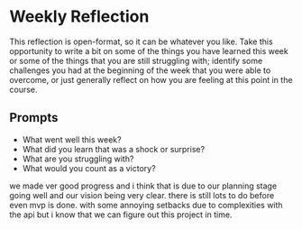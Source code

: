 # Weekly Reflection
This reflection is open-format, so it can be whatever you like. Take this opportunity to write a bit on some of the things you have learned this week or some of the things that you are still struggling with; identify some challenges you had at the beginning of the week that you were able to overcome, or just generally reflect on how you are feeling at this point in the course.

## Prompts
- What went well this week?
- What did you learn that was a shock or surprise?
- What are you struggling with?
- What would you count as a victory?


we made ver good progress and i think that is due to our planning stage going well and our vision being very clear.
there is still lots to do before even mvp is done. with some annoying setbacks due to complexities with the api but i know that we can figure out this project in time. 